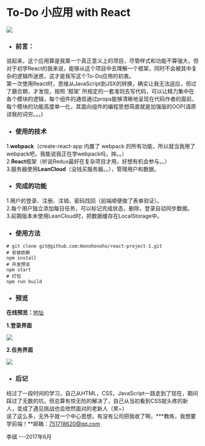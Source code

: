 # To-Do 小应用 with React
![](http://upload-images.jianshu.io/upload_images/5548587-2b662aba25725f31.png?imageMogr2/auto-orient/strip%7CimageView2/2/w/1240)

- ### 前言：
说起来，这个应用算是我第一个真正意义上的项目，尽管样式和功能不算强大，但对于初学React的我来说，能够从这个项目中去理解一个框架，同时不会被其中复杂的逻辑所迷惑，这才是我写这个To-Do应用的初衷。<br>
第一次使用React时，思维从JavaScript到JSX的转换，确实让我无法适应，但过了磨合期，才发现，按照 '框架' 所规定的一套准则去写代码，可以让精力集中在各个模块的逻辑，每个组件的通信通过props能够清晰地呈现在代码作者的面前，每个模块的功能高度单一化，其面向组件的编程思想简直就是加强版的OOP(请原谅我的词穷。。。)

- ### 使用的技术
1.**webpack**（create-react-app 内置了 webpack 的所有功能，所以就当我用了webpack吧，我能说我正在学webpack吗，摔。。）<br>
2.**React**框架（听说Redux最好在复杂项目才用，好想有机会参与。。）<br>
3.服务器使用**LeanCloud**（没钱买服务器。。），管理用户和数据。<br>

- ### 完成的功能
1.用户的登录、注册、注销、密码找回（前端顺便做了表单验证）。<br>
2.每个用户独立添加每日任务，可以标记完成状态，删除，登录自动同步数据。<br>
3.前期版本未使用LeanCloud时，把数据缓存在LocalStorage中。<br>
- ### 使用方法
````
# git clone git@github.com:Honohonoho/react-project-1.git
# 安装依赖
npm install
# 开发预览
npm start
# 打包
npm run build
````
- ### 预览
**在线预览：**[地址](https://honohonoho.github.io/react-project-1/build/index.html)

 **1.登录界面**
 
![](http://upload-images.jianshu.io/upload_images/5548587-217c44a538ba5c93.png?imageMogr2/auto-orient/strip%7CimageView2/2/w/1240)

 **2.任务界面**
 
![](http://upload-images.jianshu.io/upload_images/5548587-7b373f310c6b98ff.png?imageMogr2/auto-orient/strip%7CimageView2/2/w/1240)

- ### 后记
经过了一段时间的学习，自己从HTML，CSS，JavaScript一路走到了现在，期间踩过了无数的坑，但总算有惊无险的解决了，自己从当初看到CSS就头疼的新人，变成了遇见挑战也会欣然面对的老新人（笑~）<br>
说了这么多，无外乎就一个中心思想，有没有公司把我收了啊，***教练，我想要学前端！**邮箱：751718620@qq.com

李祺 ---2017年6月



